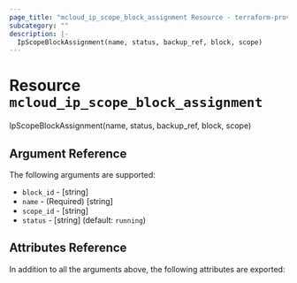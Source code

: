 ```yaml
---
page_title: "mcloud_ip_scope_block_assignment Resource - terraform-provider-mcloud"
subcategory: ""
description: |-
  IpScopeBlockAssignment(name, status, backup_ref, block, scope)
---
```


# Resource `mcloud_ip_scope_block_assignment`

IpScopeBlockAssignment(name, status, backup_ref, block, scope)



## Argument Reference

The following arguments are supported:

- `block_id` - [string]  
- `name` - (Required) [string]  
- `scope_id` - [string]  
- `status` - [string]   (default: `running`)

## Attributes Reference

In addition to all the arguments above, the following attributes are exported:
